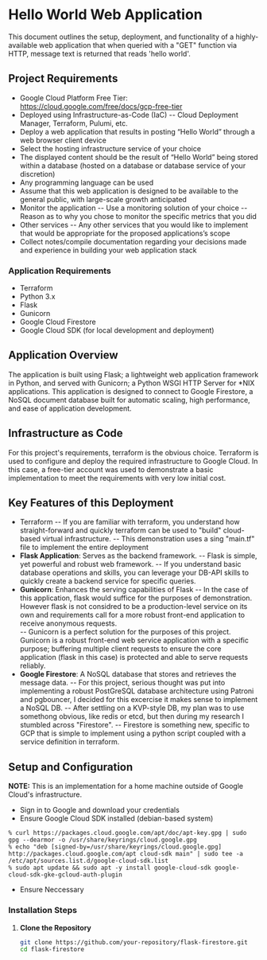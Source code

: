 # Hello World Web Application

This document outlines the setup, deployment, and functionality of a highly-available web application that when queried with a "GET" function via HTTP, message text is returned that reads 'hello world'. 

## Project Requirements

- Google Cloud Platform Free Tier: https://cloud.google.com/free/docs/gcp-free-tier
- Deployed using Infrastructure-as-Code (IaC)
-- Cloud Deployment Manager, Terraform, Pulumi, etc.
- Deploy a web application that results in posting “Hello World” through a web browser client device
- Select the hosting infrastructure service of your choice
- The displayed content should be the result of “Hello World” being stored within a database (hosted on a database or database service of your discretion)
- Any programming language can be used
- Assume that this web application is designed to be available to the general public, with large-scale growth anticipated
- Monitor the application
-- Use a monitoring solution of your choice
-- Reason as to why you chose to monitor the specific metrics that you did
- Other services
-- Any other services that you would like to implement that would be appropriate for the proposed applications’s scope
- Collect notes/compile documentation regarding your decisions made and experience in building your web application stack

### Application Requirements

- Terraform
- Python 3.x
- Flask
- Gunicorn
- Google Cloud Firestore
- Google Cloud SDK (for local development and deployment)

## Application Overview

The application is built using Flask; a lightweight web application framework in Python, and served with Gunicorn; a Python WSGI HTTP Server for *NIX applications. This application is designed to connect to Google Firestore, a NoSQL document database built for automatic scaling, high performance, and ease of application development.

## Infrastructure as Code

For this project's requirements, terraform is the obvious choice. Terraform is used to configure and deploy the required infrastructure to Google Cloud. In this case, a free-tier account was used to demonstrate a basic implementation to meet the requirements with very low initial cost.  

## Key Features of this Deployment

- Terraform
-- If you are familiar with terraform, you understand how straight-forward and quickly terraform can be used to "build" cloud-based virtual infrastructure.
-- This demonstration uses a sing "main.tf" file to implement the entire deployment
- **Flask Application**: Serves as the backend framework.
-- Flask is simple, yet powerful and robust web framework. 
-- If you understand basic database operations and skills, you can leverage your DB-API skills to quickly create a backend service for specific queries.  
- **Gunicorn**: Enhances the serving capabilities of Flask
-- In the case of this application, flask would suffice for the purposes of demonstration. However flask is not considred to be a production-level service on its own and requirements call for a more robust front-end application to receive anonymous requests.  
-- Gunicorn is a perfect solution for the purposes of this project. Gunicorn is a robust front-end web service application with a specific purpose; buffering multiple client requests to ensure the core application (flask in this case) is protected and able to serve requests reliably. 
- **Google Firestore**: A NoSQL database that stores and retrieves the message data. 
-- For this project, serious thought was put into implementing a robust PostGreSQL database architecture using Patroni and pgbouncer, I decided for this excercise it makes sense to implement a NoSQL DB.
-- After settling on a KVP-style DB, my plan was to use somethong obvious, like redis or etcd, but then during my research I stumbled across "Firestore".
-- Firestore is something new, specific to GCP that is simple to implement using a python script coupled with a service definition in terraform. 

## Setup and Configuration
**NOTE:** This is an implementation for a home machine outside of Google Cloud's infrastructure. 

- Sign in to Google and download your credentials
- Ensure Google Cloud SDK installed (debian-based system)

```
% curl https://packages.cloud.google.com/apt/doc/apt-key.gpg | sudo gpg --dearmor -o /usr/share/keyrings/cloud.google.gpg
% echo "deb [signed-by=/usr/share/keyrings/cloud.google.gpg] http://packages.cloud.google.com/apt cloud-sdk main" | sudo tee -a /etc/apt/sources.list.d/google-cloud-sdk.list
% sudo apt update && sudo apt -y install google-cloud-sdk google-cloud-sdk-gke-gcloud-auth-plugin
```


- Ensure Neccessary 




### Installation Steps

1. **Clone the Repository**
   ```bash
   git clone https://github.com/your-repository/flask-firestore.git
   cd flask-firestore